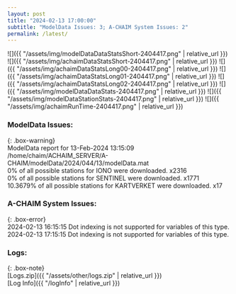 ```yaml
---
layout: post
title: "2024-02-13 17:00:00"
subtitle: "ModelData Issues: 3; A-CHAIM System Issues: 2"
permalink: /latest/
---
```


![]({{ "/assets/img/modelDataDataStatsShort-2404417.png" | relative_url }})
![]({{ "/assets/img/achaimDataStatsShort-2404417.png" | relative_url }})
![]({{ "/assets/img/achaimDataStatsLong00-2404417.png" | relative_url }})
![]({{ "/assets/img/achaimDataStatsLong01-2404417.png" | relative_url }})
![]({{ "/assets/img/achaimDataStatsLong02-2404417.png" | relative_url }})
![]({{ "/assets/img/modelDataDataStats-2404417.png" | relative_url }})
![]({{ "/assets/img/modelDataStationStats-2404417.png" | relative_url }})
![]({{ "/assets/img/achaimRunTime-2404417.png" | relative_url }})


### ModelData Issues:  
  
{: .box-warning}  
 ModelData report for 13-Feb-2024 13:15:09   
 /home/chaim/ACHAIM_SERVER/A-CHAIM/modelData/2024/044/13/modelData.mat   
 0% of all possible stations for IONO were downloaded. x2316   
 0% of all possible stations for SENTINEL were downloaded. x1771   
 10.3679% of all possible stations for KARTVERKET were downloaded. x17   
  
### A-CHAIM System Issues:  
  
{: .box-error}  
2024-02-13 16:15:15 Dot indexing is not supported for variables of this type.  
2024-02-13 17:15:15 Dot indexing is not supported for variables of this type.  

### Logs:  
  
{: .box-note}  
[Logs.zip]({{ "/assets/other/logs.zip" | relative_url }})  
[Log Info]({{ "/logInfo" | relative_url }})  
